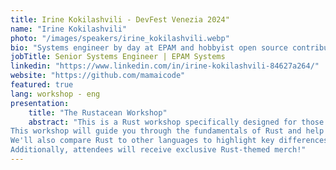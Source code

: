 ```yaml
---
title: Irine Kokilashvili - DevFest Venezia 2024"
name: "Irine Kokilashvili"
photo: "/images/speakers/irine_kokilashvili.webp"
bio: "Systems engineer by day at EPAM and hobbyist open source contributor by night"
jobTitle: Senior Systems Engineer | EPAM Systems
linkedin: "https://www.linkedin.com/in/irine-kokilashvili-84627a264/"
website: "https://github.com/mamaicode"
featured: true
lang: workshop - eng
presentation:
    title: "The Rustacean Workshop"
    abstract: "This is a Rust workshop specifically designed for those with no experience in Rust.
This workshop will guide you through the fundamentals of Rust and help you build a solid foundation.
We'll also compare Rust to other languages to highlight key differences!
Additionally, attendees will receive exclusive Rust-themed merch!"
---
```

